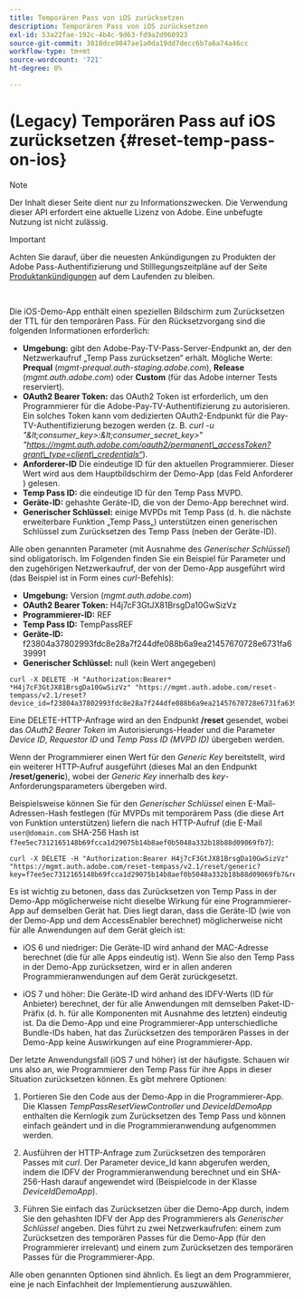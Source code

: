 ```yaml
---
title: Temporären Pass von iOS zurücksetzen
description: Temporären Pass von iOS zurücksetzen
exl-id: 53a22fae-192c-4b4c-9d63-fd9a2d960923
source-git-commit: 3818dce9847ae1a0da19dd7decc6b7a6a74a46cc
workflow-type: tm+mt
source-wordcount: '721'
ht-degree: 0%

---
```


# (Legacy) Temporären Pass auf iOS zurücksetzen {#reset-temp-pass-on-ios}

>[!NOTE]
>
>Der Inhalt dieser Seite dient nur zu Informationszwecken. Die Verwendung dieser API erfordert eine aktuelle Lizenz von Adobe. Eine unbefugte Nutzung ist nicht zulässig.

>[!IMPORTANT]
>
> Achten Sie darauf, über die neuesten Ankündigungen zu Produkten der Adobe Pass-Authentifizierung und Stilllegungszeitpläne auf der Seite [Produktankündigungen](/help/authentication/product-announcements.md) auf dem Laufenden zu bleiben.

</br>

Die iOS-Demo-App enthält einen speziellen Bildschirm zum Zurücksetzen der TTL für den temporären Pass. Für den Rücksetzvorgang sind die folgenden Informationen erforderlich:

- **Umgebung:** gibt den Adobe-Pay-TV-Pass-Server-Endpunkt an, der den Netzwerkaufruf „Temp Pass zurücksetzen“ erhält. Mögliche Werte: **Prequal** (*mgmt-prequal.auth-staging.adobe.com*), **Release** (*mgmt.auth.adobe.com*) oder **Custom** (für das Adobe interner Tests reserviert).
- **OAuth2 Bearer Token:** das OAuth2 Token ist erforderlich, um den Programmierer für die Adobe-Pay-TV-Authentifizierung zu autorisieren. Ein solches Token kann vom dedizierten OAuth2-Endpunkt für die Pay-TV-Authentifizierung bezogen werden (z. B. *curl -u &quot;\&lt;consumer\_key\>:\&lt;consumer\_secret\_key\>*&quot; *&quot;https://mgmt.auth.adobe.com/oauth2/permanent\_accessToken?grant\_type=client\_credentials“*).
- **Anforderer-ID** Die eindeutige ID für den aktuellen Programmierer. Dieser Wert wird aus dem Hauptbildschirm der Demo-App (das Feld Anforderer ) gelesen.
- **Temp Pass ID:** die eindeutige ID für den Temp Pass MVPD.
- **Geräte-ID:** gehashte Geräte-ID, die von der Demo-App berechnet wird.
- **Generischer Schlüssel:** einige MVPDs mit Temp Pass (d. h. die nächste erweiterbare Funktion „Temp Pass„) unterstützen einen generischen Schlüssel zum Zurücksetzen des Temp Pass (neben der Geräte-ID).

Alle oben genannten Parameter (mit Ausnahme des *Generischer Schlüssel*) sind obligatorisch. Im Folgenden finden Sie ein Beispiel für Parameter und den zugehörigen Netzwerkaufruf, der von der Demo-App ausgeführt wird (das Beispiel ist in Form eines *curl*-Befehls):

- **Umgebung:** Version (*mgmt.auth.adobe.com*)
- **OAuth2 Bearer Token:** H4j7cF3GtJX81BrsgDa10GwSizVz
- **Programmierer-ID:** REF
- **Temp Pass ID:** TempPassREF
- **Geräte-ID:** f23804a37802993fdc8e28a7f244dfe088b6a9ea21457670728e6731fa639991
- **Generischer Schlüssel:** null (kein Wert angegeben)

```curl
curl -X DELETE -H "Authorization:Bearer* *H4j7cF3GtJX81BrsgDa10GwSizVz" "https://mgmt.auth.adobe.com/reset-tempass/v2.1/reset?device_id=f23804a37802993fdc8e28a7f244dfe088b6a9ea21457670728e6731fa639991&requestor_id=REF&mvpd_id=TempPassREF"
```

Eine DELETE-HTTP-Anfrage wird an den Endpunkt **/reset** gesendet, wobei das *OAuth2 Bearer Token* im Autorisierungs-Header und die Parameter *Device ID*, *Requestor ID* und *Temp Pass ID (MVPD ID)* übergeben werden.

Wenn der Programmierer einen Wert für den *Generic Key* bereitstellt, wird ein weiterer HTTP-Aufruf ausgeführt (dieses Mal an den Endpunkt **/reset/generic**), wobei der *Generic Key* innerhalb des *key*-Anforderungsparameters übergeben wird.

Beispielsweise können Sie für den *Generischer Schlüssel* einen E-Mail-Adressen-Hash festlegen (für
MVPDs mit temporärem Pass (die diese Art von Funktion unterstützen) liefern die
nach HTTP-Aufruf (die E-Mail `user@domain.com` SHA-256
Hash ist `f7ee5ec7312165148b69fcca1d29075b14b8aef0b5048a332b18b88d09069fb7`):

```curl
curl -X DELETE -H "Authorization:Bearer H4j7cF3GtJX81BrsgDa10GwSizVz"
"https://mgmt.auth.adobe.com/reset-tempass/v2.1/reset/generic?key=f7ee5ec7312165148b69fcca1d29075b14b8aef0b5048a332b18b88d09069fb7&requestor_id=REF&mvpd_id=TempPassREF"
```

Es ist wichtig zu betonen, dass das Zurücksetzen von Temp Pass in der Demo-App möglicherweise nicht dieselbe Wirkung für eine Programmierer-App auf demselben Gerät hat. Dies liegt daran, dass die Geräte-ID (wie von der Demo-App und dem AccessEnabler berechnet) möglicherweise nicht für alle Anwendungen auf dem Gerät gleich ist:

- iOS 6 und niedriger: Die Geräte-ID wird anhand der MAC-Adresse berechnet (die für alle Apps eindeutig ist). Wenn Sie also den Temp Pass in der Demo-App zurücksetzen, wird er in allen anderen Programmieranwendungen auf dem Gerät zurückgesetzt.

- iOS 7 und höher: Die Geräte-ID wird anhand des IDFV-Werts (ID für Anbieter) berechnet, der für alle Anwendungen mit demselben Paket-ID-Präfix (d. h. für alle Komponenten mit Ausnahme des letzten) eindeutig ist. Da die Demo-App und eine Programmierer-App unterschiedliche Bundle-IDs haben, hat das Zurücksetzen des temporären Passes in der Demo-App keine Auswirkungen auf eine Programmierer-App.

Der letzte Anwendungsfall (iOS 7 und höher) ist der häufigste. Schauen wir uns also an, wie Programmierer den Temp Pass für ihre Apps in dieser Situation zurücksetzen können. Es gibt mehrere Optionen:

1. Portieren Sie den Code aus der Demo-App in die Programmierer-App. Die Klassen *TempPassResetViewController* und *DeviceIdDemoApp* enthalten die Kernlogik zum Zurücksetzen des Temp Pass und können einfach geändert und in die Programmieranwendung aufgenommen werden.

1. Ausführen der HTTP-Anfrage zum Zurücksetzen des temporären Passes mit *curl*. Der Parameter device\_Id kann abgerufen werden, indem die IDFV der Programmieranwendung berechnet und ein SHA-256-Hash darauf angewendet wird (Beispielcode in der Klasse *DeviceIdDemoApp*).

1. Führen Sie einfach das Zurücksetzen über die Demo-App durch, indem Sie den gehashten IDFV der App des Programmierers als *Generischer Schlüssel* angeben. Dies führt zu zwei Netzwerkaufrufen: einem zum Zurücksetzen des temporären Passes für die Demo-App (für den Programmierer irrelevant) und einem zum Zurücksetzen des temporären Passes für die Programmierer-App.

Alle oben genannten Optionen sind ähnlich. Es liegt an dem Programmierer, eine je nach Einfachheit der Implementierung auszuwählen.
